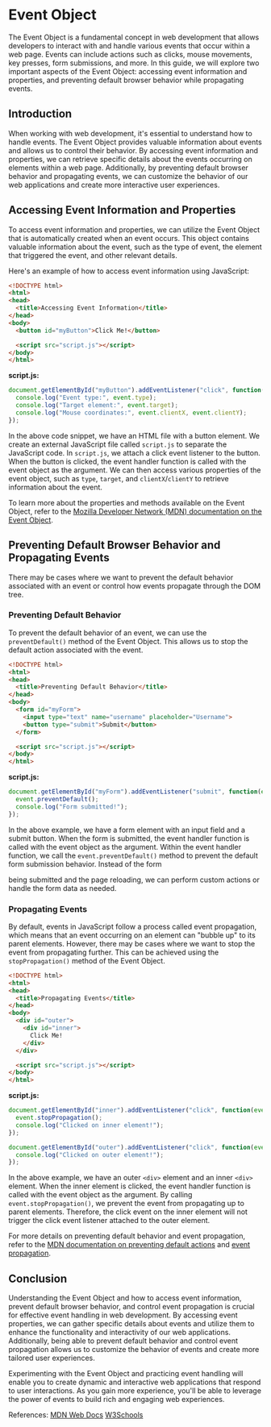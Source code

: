 # Event Object

The Event Object is a fundamental concept in web development that allows developers to interact with and handle various events that occur within a web page. Events can include actions such as clicks, mouse movements, key presses, form submissions, and more. In this guide, we will explore two important aspects of the Event Object: accessing event information and properties, and preventing default browser behavior while propagating events.

## Introduction

When working with web development, it's essential to understand how to handle events. The Event Object provides valuable information about events and allows us to control their behavior. By accessing event information and properties, we can retrieve specific details about the events occurring on elements within a web page. Additionally, by preventing default browser behavior and propagating events, we can customize the behavior of our web applications and create more interactive user experiences.

## Accessing Event Information and Properties

To access event information and properties, we can utilize the Event Object that is automatically created when an event occurs. This object contains valuable information about the event, such as the type of event, the element that triggered the event, and other relevant details.

Here's an example of how to access event information using JavaScript:

```html
<!DOCTYPE html>
<html>
<head>
  <title>Accessing Event Information</title>
</head>
<body>
  <button id="myButton">Click Me!</button>

  <script src="script.js"></script>
</body>
</html>
```

**script.js:**
```javascript
document.getElementById("myButton").addEventListener("click", function(event) {
  console.log("Event type:", event.type);
  console.log("Target element:", event.target);
  console.log("Mouse coordinates:", event.clientX, event.clientY);
});
```

In the above code snippet, we have an HTML file with a button element. We create an external JavaScript file called `script.js` to separate the JavaScript code. In `script.js`, we attach a click event listener to the button. When the button is clicked, the event handler function is called with the event object as the argument. We can then access various properties of the event object, such as `type`, `target`, and `clientX`/`clientY` to retrieve information about the event.

To learn more about the properties and methods available on the Event Object, refer to the [Mozilla Developer Network (MDN) documentation on the Event Object](https://developer.mozilla.org/en-US/docs/Web/API/Event).

## Preventing Default Browser Behavior and Propagating Events

There may be cases where we want to prevent the default behavior associated with an event or control how events propagate through the DOM tree.

### Preventing Default Behavior

To prevent the default behavior of an event, we can use the `preventDefault()` method of the Event Object. This allows us to stop the default action associated with the event.

```html
<!DOCTYPE html>
<html>
<head>
  <title>Preventing Default Behavior</title>
</head>
<body>
  <form id="myForm">
    <input type="text" name="username" placeholder="Username">
    <button type="submit">Submit</button>
  </form>

  <script src="script.js"></script>
</body>
</html>
```

**script.js:**
```javascript
document.getElementById("myForm").addEventListener("submit", function(event) {
  event.preventDefault();
  console.log("Form submitted!");
});
```

In the above example, we have a form element with an input field and a submit button. When the form is submitted, the event handler function is called with the event object as the argument. Within the event handler function, we call the `event.preventDefault()` method to prevent the default form submission behavior. Instead of the form

 being submitted and the page reloading, we can perform custom actions or handle the form data as needed.

### Propagating Events

By default, events in JavaScript follow a process called event propagation, which means that an event occurring on an element can "bubble up" to its parent elements. However, there may be cases where we want to stop the event from propagating further. This can be achieved using the `stopPropagation()` method of the Event Object.

```html
<!DOCTYPE html>
<html>
<head>
  <title>Propagating Events</title>
</head>
<body>
  <div id="outer">
    <div id="inner">
      Click Me!
    </div>
  </div>

  <script src="script.js"></script>
</body>
</html>
```

**script.js:**
```javascript
document.getElementById("inner").addEventListener("click", function(event) {
  event.stopPropagation();
  console.log("Clicked on inner element!");
});

document.getElementById("outer").addEventListener("click", function(event) {
  console.log("Clicked on outer element!");
});
```

In the above example, we have an outer `<div>` element and an inner `<div>` element. When the inner element is clicked, the event handler function is called with the event object as the argument. By calling `event.stopPropagation()`, we prevent the event from propagating up to parent elements. Therefore, the click event on the inner element will not trigger the click event listener attached to the outer element.

For more details on preventing default behavior and event propagation, refer to the [MDN documentation on preventing default actions](https://developer.mozilla.org/en-US/docs/Web/API/Event/preventDefault) and [event propagation](https://developer.mozilla.org/en-US/docs/Learn/JavaScript/Building_blocks/Events#event_propagation).

## Conclusion

Understanding the Event Object and how to access event information, prevent default browser behavior, and control event propagation is crucial for effective event handling in web development. By accessing event properties, we can gather specific details about events and utilize them to enhance the functionality and interactivity of our web applications. Additionally, being able to prevent default behavior and control event propagation allows us to customize the behavior of events and create more tailored user experiences.

Experimenting with the Event Object and practicing event handling will enable you to create dynamic and interactive web applications that respond to user interactions. As you gain more experience, you'll be able to leverage the power of events to build rich and engaging web experiences.

References:
[MDN Web Docs](https://developer.mozilla.org/)
[W3Schools](https://www.w3schools.com/)